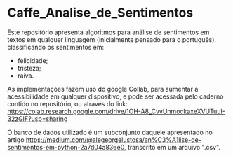 # Caffe_Analise_de_Sentimentos
Este repositório apresenta algoritmos para análise de sentimentos em textos em qualquer linguagem (inicialmente pensado para o português), classificando os sentimentos em:

 - felicidade;
 - tristeza;
 - raiva.
 
As implementações fazem uso do google Collab, para aumentar a acessibilidade em qualquer dispositivo, e pode ser acessada pelo caderno contido no repositório, ou através do link: https://colab.research.google.com/drive/1OH-A8_CvvUnmockaxeXVUTuuI-32zGIF?usp=sharing 

O banco de dados utilizado é um subconjunto daquele apresentado no artigo https://medium.com/@alegeorgelustosa/an%C3%A1lise-de-sentimentos-em-python-2a7d04a836e0, transcrito em um arquivo ".csv". 
